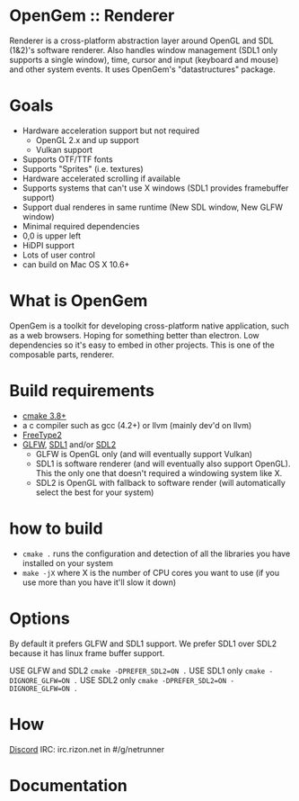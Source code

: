 # OpenGem :: Renderer
Renderer is a cross-platform abstraction layer around OpenGL and SDL (1&2)'s software renderer. 
Also handles window management (SDL1 only supports a single window), time, cursor and input (keyboard and mouse) and other system events.
It uses OpenGem's "datastructures" package.

# Goals
- Hardware acceleration support but not required
  - OpenGL 2.x and up support
  - Vulkan support
- Supports OTF/TTF fonts
- Supports "Sprites" (i.e. textures)
- Hardware accelerated scrolling if available
- Supports systems that can't use X windows (SDL1 provides framebuffer support)
- Support dual renderes in same runtime (New SDL window, New GLFW window)
- Minimal required dependencies
- 0,0 is upper left
- HiDPI support
- Lots of user control
- can build on Mac OS X 10.6+

# What is OpenGem

OpenGem is a toolkit for developing cross-platform native application, such as a web browsers.
Hoping for something better than electron. Low dependencies so it's easy to embed in other projects.
This is one of the composable parts, renderer.

# Build requirements

- [cmake 3.8+](https://cmake.org/)
- a c compiler such as gcc (4.2+) or llvm (mainly dev'd on llvm)
- [FreeType2](https://www.freetype.org/)
- [GLFW](https://www.glfw.org/), [SDL1](https://www.libsdl.org/download-1.2.php) and/or [SDL2](https://www.libsdl.org/download-2.0.php)
   - GLFW is OpenGL only (and will eventually support Vulkan)
   - SDL1 is software renderer (and will eventually also support OpenGL). This the only one that doesn't required a windowing system like X.
   - SDL2 is OpenGL with fallback to software render (will automatically select the best for your system)

# how to build

- `cmake .` runs the configuration and detection of all the libraries you have installed on your system
- `make -jX` where X is the number of CPU cores you want to use (if you use more than you have it'll slow it down)

# Options

By default it prefers GLFW and SDL1 support. We prefer SDL1 over SDL2 because it has linux frame buffer support.

USE GLFW and SDL2 `cmake -DPREFER_SDL2=ON .`
USE SDL1 only `cmake -DIGNORE_GLFW=ON .`
USE SDL2 only `cmake -DPREFER_SDL2=ON -DIGNORE_GLFW=ON .`

# How
[Discord](https://discord.gg/ffWabPn)
IRC: irc.rizon.net in #/g/netrunner

# Documentation
